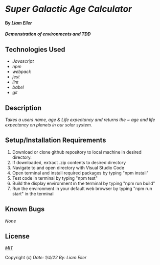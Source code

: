 # _Super Galactic Age Calculator_

#### By _**Liam Eller**_

#### _Demonstration of environments and TDD_

## Technologies Used

* _Javascript_
* _npm_
* _webpack_
* _jest_
* _lint_
* _babel_
* _git_


## Description

_Takes a users name, age & Life expectancy and returns the ~ age and life expectancy on planets in our solar system._

## Setup/Installation Requirements

1. Download or clone github repository to local machine in desired directory.
2. If downloaded, extract .zip contents to desired directory
3. Navigate to and open directory with Visual Studio Code
4. Open terminal and install required packages by typing "npm install"
5. Test code in terminal by typing "npm test"
6. Build the display environment in the terminal by typing "npm run build"
7. Run the environment in your default web browser by typing "npm run start" in the terminal

## Known Bugs

_None_

## License

_[MIT](https://opensource.org/licenses/MIT)_

Copyright (c) _Date: 1/4/22_ _By: Liam Eller_